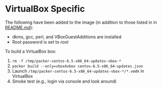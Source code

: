 VirtualBox Specific
===================

The following have been added to the image (in addition to those listed in in [README.md](README.md)):

  * dkms, gcc, perl, and VBoxGuestAdditions are installed
  * Root password is set to *root*

To build a VirtualBox box:

  1. `rm -f /tmp/packer-centos-6.5-x86_64-updates-vbox-*`
  1. `packer build --only=vbox4vbox centos-6.5-x86_64-updates.json`
  1. Launch `/tmp/packer-centos-6.5-x86_64-updates-vbox-*/*.vmdk` in VirtualBox
  1. Smoke test (e.g., login via console and look around)
